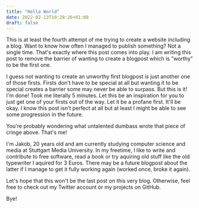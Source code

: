 ```yaml
---
title: "Hello World"
date: 2022-02-13T19:29:26+01:00
draft: false
---
```


This is at least the fourth attempt of me trying to create a website including a blog. Want to know how often I managed to publish something? Not a single time. That's exactly where this post comes into play. I am writing this post to remove the barrier of wanting to create a blogpost which is "worthy" to be the first one. 

I guess not wanting to create an unworthy first blogpost is just another one of those firsts. Firsts don't have to be special at all but wanting it to be special creates a barrier some may never be able to surpass. But this is it! I'm done! Took me literally 5 minutes. Let this be an inspiration for you to just get one of your firsts out of the way. Let it be a profane first. It'll be okay. I know this post isn't perfect at all but at least I might be able to see some progression in the future.

You're probably wondering what untalented dumbass wrote that piece of cringe above. That's me! 

I'm Jakob, 20 years old and am currently studying computer science and media at Stuttgart Media University. In my freetime, I like to write and contribute to free software, read a book or try aquiring old stuff like the old typewriter I aquired for 3 Euros. There may be a future blogpost about the latter if I manage to get it fully working again (worked once, broke it again).

Let's hope that this won't be the last post on this very blog. Otherwise, feel free to check out my Twitter account or my projects on GitHub.

Bye!
 